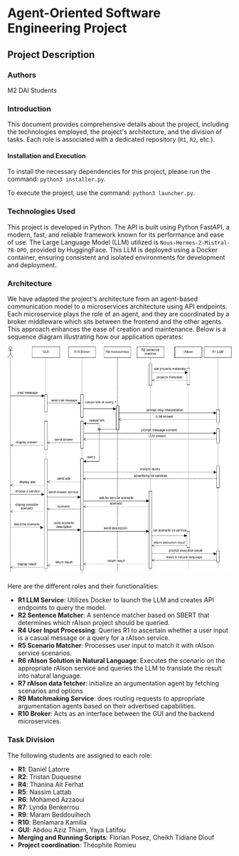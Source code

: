 # Agent-Oriented Software Engineering Project

## Project Description

### Authors

M2 DAI Students

### Introduction

This document provides comprehensive details about the project, including the technologies employed, the project's architecture, and the division of tasks. Each role is associated with a dedicated repository (`R1`, `R2`, etc.).

#### Installation and Execution

To install the necessary dependencies for this project, please run the command: `python3 installer.py`.

To execute the project, use the command: `python3 launcher.py`.

### Technologies Used

This project is developed in Python. The API is built using Python FastAPI, a modern, fast, and reliable framework known for its performance and ease of use. The Large Language Model (LLM) utilized is `Nous-Hermes-2-Mistral-7B-DPO`, provided by HuggingFace. This LLM is deployed using a Docker container, ensuring consistent and isolated environments for development and deployment.

### Architecture

We have adapted the project's architecture from an agent-based communication model to a microservices architecture using API endpoints. Each microservice plays the role of an agent, and they are coordinated by a broker middleware which sits between the frontend and the other agents. This approach enhances the ease of creation and maintenance. Below is a sequence diagram illustrating how our application operates:

![Sequence Diagram](Sequence_AOSE.png)

Here are the different roles and their functionalities:
- **R1 LLM Service**: Utilizes Docker to launch the LLM and creates API endpoints to query the model.
- **R2 Sentence Matcher**: A sentence matcher based on SBERT that determines which rAIson project should be queried.
- **R4 User Input Processing**: Queries R1 to ascertain whether a user input is a casual message or a query for a rAIson service.
- **R5 Scenario Matcher**: Processes user input to match it with rAIson service scenarios.
- **R6 rAIson Solution in Natural Language**: Executes the scenario on the appropriate rAIson service and queries the LLM to translate the result into natural language.
- **R7 rAIson data fetcher**: initialize an argumentation agent by fetching scenarios and options
- **R9 Matchmaking Service**: does routing requests to appropriate argumentation agents based on their advertised capabilities.
- **R10 Broker**: Acts as an interface between the GUI and the backend microservices.

### Task Division

The following students are assigned to each role:

- **R1**: Daniel Latorre
- **R2**: Tristan Duquesne
- **R4**: Thanina Ait Ferhat
- **R5**: Nassim Lattab
- **R6**: Mohamed Azzaoui
- **R7**: Lynda Benkerrou
- **R9**: Maram Beddouihech
- **R10**: Benlamara Kamilia
- **GUI**: Abdou Aziz Thiam, Yaya Latifou
- **Merging and Running Scripts**: Florian Posez, Cheikh Tidiane Diouf
- **Project coordination**: Théophile Romieu
